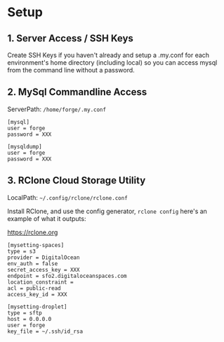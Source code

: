 # Setup

## 1. Server Access / SSH Keys
Create SSH Keys if you haven't already and setup a .my.conf for each environment's 
home directory (including local) so you can access mysql from the command line 
without a password.

## 2. MySql Commandline Access
ServerPath: `/home/forge/.my.conf`

```
[mysql]
user = forge
password = XXX

[mysqldump]
user = forge
password = XXX
```

## 3. RClone Cloud Storage Utility
LocalPath: `~/.config/rclone/rclone.conf`

Install RClone, and use the config generator, `rclone config` here's 
an example of what it outputs:

https://rclone.org

```
[mysetting-spaces]
type = s3
provider = DigitalOcean
env_auth = false
secret_access_key = XXX
endpoint = sfo2.digitaloceanspaces.com
location_constraint = 
acl = public-read
access_key_id = XXX

[mysetting-droplet]
type = sftp
host = 0.0.0.0
user = forge
key_file = ~/.ssh/id_rsa
```